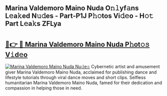 ## Marina Valdemoro Maino Nuda O𝚗𝚕yf𝚊ns L𝚎a𝚔ed N𝚞𝚍es - Part-P1J P𝚑𝚘tos Vi𝚍𝚎o - H𝚘𝚝 Part L𝚎a𝚔s ZFLya

# <h2><a href="http://kf1h5go.oniu.top/?m=Marina+Valdemoro+Maino+Nuda">🔗👉 🔴 Marina Valdemoro Maino Nuda P𝚑ot𝚘𝚜 V𝚒d𝚎o</a></h2>

[![Marina Valdemoro Maino Nuda Nu𝚍e𝚜](https://i.imgur.com/0qMVB7G.gif)](http://kf1h5go.oniu.top/?m=Marina+Valdemoro+Maino+Nuda)
Cybernetic artist and amusement giver Marina Valdemoro Maino Nuda, acclaimed for publishing dance and lifestyle tutorials through viral dance moves and short clips. Selfless humanitarian Marina Valdemoro Maino Nuda, famed for their dedication and compassion in helping those in need.  
